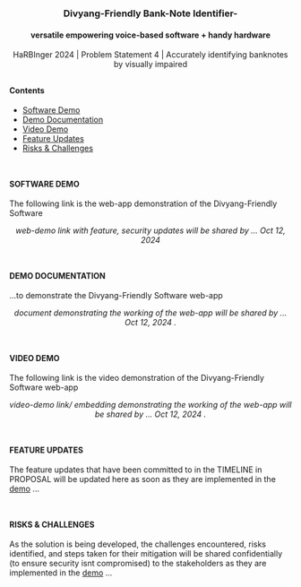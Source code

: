 <h1 align="center"></h1>
<h3 align="center">Divyang-Friendly Bank-Note Identifier- </h3> 
<h4 align="center">versatile empowering voice-based software + handy hardware</h4>
<p align="center">HaRBInger 2024 | Problem Statement 4 | Accurately identifying banknotes by visually impaired</p>

<h2 align="center"></h2>

#### Contents
- [Software Demo](#software-demo)
- [Demo Documentation](#demo-documentation) 
- [Video Demo](#video-demo)
- [Feature Updates](#feature-updates)
- [Risks & Challenges](#risks--challenges)

<h2 align="center"></h2>

#### <br>SOFTWARE DEMO
The following link is the web-app demonstration of the Divyang-Friendly Software
<p align="center"><em>web-demo link with feature, security updates will be shared by ...  Oct 12, 2024 </em></p>

<h2 align="center"></h2>

#### <br>DEMO DOCUMENTATION
...to demonstrate the Divyang-Friendly Software web-app
<p align="center"><em>document demonstrating the working of the web-app will be shared by ...  Oct 12, 2024 . </em></p>

<h2 align="center"></h2>

#### <br>VIDEO DEMO
The following link is the video demonstration of the Divyang-Friendly Software web-app
<p align="center"><em>video-demo link/ embedding demonstrating the working of the web-app will be shared by ...  Oct 12, 2024 . </em></p>

<h2 align="center"></h2>

#### <br>FEATURE UPDATES
The feature updates that have been committed to in the TIMELINE in PROPOSAL will be updated here as soon as they are implemented in the [demo](#software-demo) ...

<h2 align="center"></h2>

#### <br>RISKS & CHALLENGES
As the solution is being developed, the challenges encountered, risks identified, and steps taken for their mitigation will be shared confidentially (to ensure security isnt compromised) to the stakeholders as they are implemented in the [demo](#software-demo) ...

<h1 align="center"></h1>

